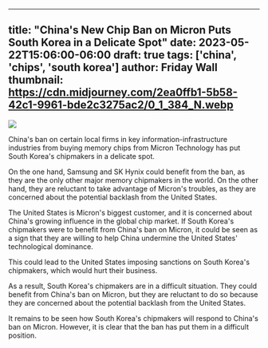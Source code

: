 
---
title: "China's New Chip Ban on Micron Puts South Korea in a Delicate Spot"
date: 2023-05-22T15:06:00-06:00
draft: true
tags: ['china', 'chips', 'south korea']
author: Friday Wall
thumbnail:  https://cdn.midjourney.com/2ea0ffb1-5b58-42c1-9961-bde2c3275ac2/0_1_384_N.webp
---

![]( https://cdn.midjourney.com/2ea0ffb1-5b58-42c1-9961-bde2c3275ac2/0_1.webp)


China's ban on certain local firms in key information-infrastructure industries from buying memory chips from Micron Technology has put South Korea's chipmakers in a delicate spot.

On the one hand, Samsung and SK Hynix could benefit from the ban, as they are the only other major memory chipmakers in the world. On the other hand, they are reluctant to take advantage of Micron's troubles, as they are concerned about the potential backlash from the United States.

The United States is Micron's biggest customer, and it is concerned about China's growing influence in the global chip market. If South Korea's chipmakers were to benefit from China's ban on Micron, it could be seen as a sign that they are willing to help China undermine the United States' technological dominance.

This could lead to the United States imposing sanctions on South Korea's chipmakers, which would hurt their business.

As a result, South Korea's chipmakers are in a difficult situation. They could benefit from China's ban on Micron, but they are reluctant to do so because they are concerned about the potential backlash from the United States.

It remains to be seen how South Korea's chipmakers will respond to China's ban on Micron. However, it is clear that the ban has put them in a difficult position.


            